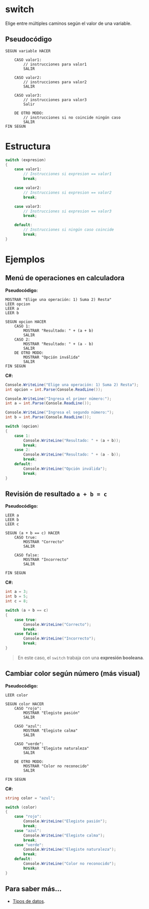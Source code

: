 # switch

Elige entre múltiples caminos según el valor de una variable.

## Pseudocódigo

```
SEGUN variable HACER

    CASO valor1:
        // instrucciones para valor1
        SALIR

    CASO valor2:
        // instrucciones para valor2
        SALIR

    CASO valor3:
        // instrucciones para valor3
        Salir

    DE OTRO MODO:
        // instrucciones si no coincide ningún caso
        SALIR
FIN SEGUN
```

# Estructura

```C#
switch (expresion)
{
    case valor1:
        // Instrucciones si expresion == valor1
        break;

    case valor2:
        // Instrucciones si expresion == valor2
        break;

    case valor3:
        // Instrucciones si expresion == valor3
        break;

    default:
        // Instrucciones si ningún caso coincide
        break;
}

```

# Ejemplos

<!-- tres ejemplos -->

## Menú de operaciones en calculadora

**Pseudocódigo:**

```
MOSTRAR "Elige una operación: 1) Suma 2) Resta"
LEER opcion
LEER a
LEER b

SEGUN opcion HACER
    CASO 1:
        MOSTRAR "Resultado: " + (a + b)
        SALIR
    CASO 2:
        MOSTRAR "Resultado: " + (a - b)
        SALIR
    DE OTRO MODO:
        MOSTRAR "Opción inválida"
        SALIR
FIN SEGUN
```

**C#:**

```csharp
Console.WriteLine("Elige una operación: 1) Suma 2) Resta");
int opcion = int.Parse(Console.ReadLine());

Console.WriteLine("Ingresa el primer número:");
int a = int.Parse(Console.ReadLine());

Console.WriteLine("Ingresa el segundo número:");
int b = int.Parse(Console.ReadLine());

switch (opcion)
{
    case 1:
        Console.WriteLine("Resultado: " + (a + b));
        break;
    case 2:
        Console.WriteLine("Resultado: " + (a - b));
        break;
    default:
        Console.WriteLine("Opción inválida");
        break;
}
```

## Revisión de resultado `a + b = c`

**Pseudocódigo:**

```
LEER a
LEER b
LEER c

SEGUN (a + b == c) HACER
    CASO true:
        MOSTRAR "Correcto"
        SALIR

    CASO false:
        MOSTRAR "Incorrecto"
        SALIR

FIN SEGUN
```

**C#:**

```csharp
int a = 3;
int b = 5;
int c = 8;

switch (a + b == c)
{
    case true:
        Console.WriteLine("Correcto");
        break;
    case false:
        Console.WriteLine("Incorrecto");
        break;
}
```

> En este caso, el `switch` trabaja con una **expresión booleana**.

## Cambiar color según número (más visual)

**Pseudocódigo:**

```
LEER color

SEGUN color HACER
    CASO "rojo":
        MOSTRAR "Elegiste pasión"
        SALIR

    CASO "azul":
        MOSTRAR "Elegiste calma"
        SALIR

    CASO "verde":
        MOSTRAR "Elegiste naturaleza"
        SALIR

    DE OTRO MODO:
        MOSTRAR "Color no reconocido"
        SALIR
        
FIN SEGUN
```

**C#:**

```csharp
string color = "azul";

switch (color)
{
    case "rojo":
        Console.WriteLine("Elegiste pasión");
        break;
    case "azul":
        Console.WriteLine("Elegiste calma");
        break;
    case "verde":
        Console.WriteLine("Elegiste naturaleza");
        break;
    default:
        Console.WriteLine("Color no reconocido");
        break;
}
```

## Para saber más...

- [Tipos de datos](ApuntesDigitales/programacion/tiposDatos/tiposDatos.md).

<!-- documentación oficial -->